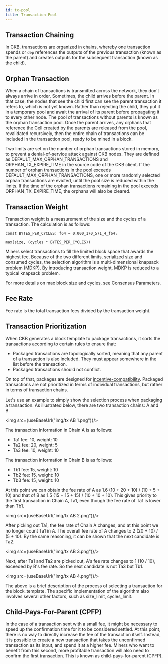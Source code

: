 ```yaml
---
id: tx-pool
title: Transaction Pool
---
```


## Transaction Chaining

In CKB, transactions are organized in chains, whereby one transaction spends or `dep` references the outputs of the previous transaction (known as the parent)  and creates outputs for the subsequent transaction (known as the child).

## Orphan Transaction

When a chain of transactions is transmitted across the network, they don’t always arrive in order. Sometimes, the child arrives before the parent. In that case, the nodes that see the child first can see the parent transaction it refers to, which is not yet known. Rather than rejecting the child, they put it in a temporary pool and await the arrival of its parent before propagating it to every other node. The pool of transactions without parents is known as the orphan transaction pool. Once the parent arrives, any orphans that reference the Cell created by the parents are released from the pool, revalidated recursively, then the entire chain of transactions can be included in the transaction pool, ready to be mined in a block.

Two limits are set on the number of orphan transactions stored in memory, to prevent a denial-of-service attack against CKB nodes. They are defined as DEFAULT_MAX_ORPHAN_TRANSACTIONS and ORPHAN_TX_EXPIRE_TIME in the source code of the CKB client. If the number of orphan transactions in the pool exceeds DEFAULT_MAX_ORPHAN_TRANSACTIONS, one or more randomly selected orphan transactions are evicted, until the pool size is reduced within the limits. If the time of the orphan transactions remaining in the pool exceeds ORPHAN_TX_EXPIRE_TIME, the orphans will also be cleared.

## Transaction Weight

Transaction weight is a measurement of the size and the cycles of a transaction. The calculation is as follows:
```
const BYTES_PER_CYCLES: f64 = 0.000_170_571_4_f64;

max(size, (cycles * BYTES_PER_CYCLES))
```

Miners select transactions to fill the limited block space that awards the highest fee. Because of the two different limits, serialized size and consumed cycles, the selection algorithm is a multi-dimensional knapsack problem (MDKP). By introducing transaction weight, MDKP is reduced to a typical knapsack problem.

For more details on max block size and cycles, see Consensus Parameters.

## Fee Rate

Fee rate is the total transaction fees divided by the transaction weight.

## Transaction Prioritization

When CKB generates a block template to package transactions, it sorts the transactions according to certain rules to ensure that:

- Packaged transactions are topologically sorted, meaning that any parent of a transaction is also included. They must appear somewhere in the list before the transaction.
- Packaged transactions should not conflict.

On top of that, packages are designed for [incentive-compatibility](https://en.wikipedia.org/wiki/Incentive_compatibility). Packaged transactions are not prioritized in terms of individual transactions, but rather in terms of transaction chains.

Let's use an example to simply show the selection process when packaging a transaction. As illustrated below, there are two transaction chains: A and B.

<img src={useBaseUrl("img/tx AB 1.png")}/>

The transaction information in Chain A is as follows:

- Ta1 fee: 10, weight: 10
- Ta2 fee: 20, weight: 5
- Ta3 fee: 10, weight: 10

The transaction information in Chain B is as follows:

- Tb1 fee: 15, weight: 10
- Tb2 fee: 15, weight: 10
- Tb3 fee: 15, weight: 10

At this point we can obtain the fee rate of A as 1.6 (10 + 20 + 10) / (10 + 5 + 10) and that of B as 1.5 (15 + 15 + 15) / (10 + 10 + 10). This gives priority to the first transaction in Chain A, Ta1, even though the fee rate of Ta1 is lower than Tb1.

<img src={useBaseUrl("img/tx AB 2.png")}/>

After picking out Ta1, the fee rate of Chain A changes, and at this point we no longer count Ta1 in A. The overall fee rate of A changes to 2 (20 + 10) / (5 + 10). By the same reasoning, it can be shown that the next candidate is Ta2.

<img src={useBaseUrl("img/tx AB 3.png")}/>

Next, after Ta1 and Ta2 are picked out, A's fee rate changes to 1 (10 / 10), exceeded by B's fee rate. So the next candidate is not Ta3 but Tb1.

<img src={useBaseUrl("img/tx AB 4.png")}/>

The above is a brief description of the process of selecting a transaction for the block_template. The specific implementation of the algorithm also involves several other factors, such as size_limit, cycles_limit.

## Child-Pays-For-Parent (CPFP) 
In the case of a transaction sent with a small fee, it might be necessary to speed up the confirmation time for it to be considered settled. At this point, there is no way to directly increase the fee of the transaction itself. Instead, it is possible to create a new transaction that takes the unconfirmed transaction as its input, and spend it at a higher fee. Miners who want to benefit from this second, more profitable transaction will also need to confirm the first transaction. This is known as child-pays-for-parent (CPFP).

